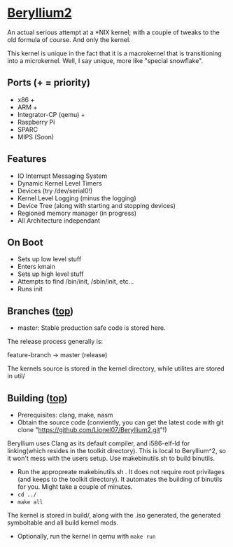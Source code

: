 [Beryllium2](id:btop)
=========

An actual serious attempt at a *NIX kernel; with a couple of tweaks to the old formula of course. And only the kernel.

This kernel is unique in the fact that it is a macrokernel that is transitioning into a microkernel. Well, I say unique, more like "special snowflake".

Ports (+ = priority)
---------
* x86 +
* ARM +
* Integrator-CP (qemu) +
* Raspberry Pi
* SPARC
* MIPS (Soon)

Features
---------
* IO Interrupt Messaging System
* Dynamic Kernel Level Timers
* Devices (try /dev/serial0!)
* Kernel Level Logging (minus the logging)
* Device Tree (along with starting and stopping devices)
* Regioned memory manager (in progress)
* All Architecture independant

On Boot
---------
* Sets up low level stuff
* Enters kmain
* Sets up high level stuff
* Attempts to find /bin/init, /sbin/init, etc...
* Runs init

Branches ([top](#btop))
---------
+ master: Stable production safe code is stored here.

The release process generally is:

feature-branch -> master (release)

The kernels source is stored in the kernel directory, while utilites are stored in util/

Building ([top](#btop))
---------
* Prerequisites: clang, make, nasm
* Obtain the source code (conviently, you can get the latest code with git clone "https://github.com/Lionel07/Beryllium2.git"!)

Beryllium uses Clang as its default compiler, and i586-elf-ld for linking(which resides in the toolkit directory).
This is local to Beryllium^2, so it won't mess with the users setup. Use makebinutils.sh to build binutils.

* Run the appropreate makebinutils.sh . It does not require root privilages (and keeps to the toolkit directory). It automates the building of binutils for you. Might take a couple of minutes.
* `cd ../`
* `make all`

The kernel is stored in build/, along with the .iso generated, the generated symboltable and all build kernel mods.

* Optionally, run the kernel in qemu with `make run`
